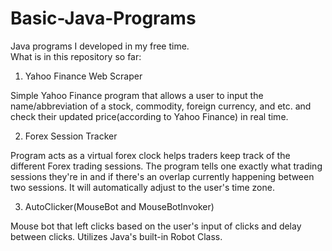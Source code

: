 # Basic-Java-Programs

Java programs I developed in my free time.  
What is in this repository so far:
1. Yahoo Finance Web Scraper

Simple Yahoo Finance program that allows a user to input the name/abbreviation of a stock, commodity, foreign currency, and etc. and check their updated price(according to Yahoo Finance) in real time.

2. Forex Session Tracker

Program acts as a virtual forex clock helps traders keep track of the different Forex trading sessions. The program tells one exactly what trading sessions they're in and if there's an overlap currently happening between two sessions. It will automatically adjust to the user's time zone.

3. AutoClicker(MouseBot and MouseBotInvoker)

Mouse bot that left clicks based on the user's input of clicks and delay between clicks.  Utilizes Java's built-in Robot Class.
